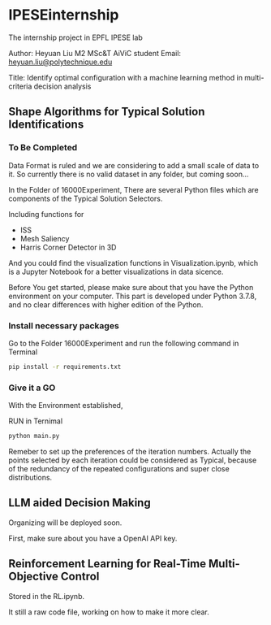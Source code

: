 # IPESEinternship

The internship project in EPFL IPESE lab

Author: Heyuan Liu M2 MSc&T AiViC student Email: heyuan.liu@polytechnique.edu 

Title: Identify optimal configuration with a machine learning method in multi-criteria decision analysis

## Shape Algorithms for Typical Solution Identifications
### To Be Completed
Data Format is ruled and we are considering to add a small scale of data to it. So currently there is no valid dataset in any folder, but coming soon...


In the Folder of 16000Experiment, There are several Python files which are components of the Typical Solution Selectors. 

Including functions for
  - ISS 
  - Mesh Saliency
  - Harris Corner Detector in 3D

And you could find the visualization functions in Visualization.ipynb, which is a Jupyter Notebook for a better visualizations in data sicence.

Before You get started, please make sure about that you have the Python environment on your computer. This part is developed under Python 3.7.8, and no clear differences with higher edition of the Python.

### Install necessary packages 
Go to the Folder 16000Experiment and run the following command in Terminal

```bash
pip install -r requirements.txt
```
### Give it a GO
With the Environment established, 

RUN in Ternimal
```bash
python main.py
```

Remeber to set up the preferences of the iteration numbers. Actually the points selected by each iteration could be considered as Typical, because of the redundancy of the repeated configurations and super close distributions.

## LLM aided Decision Making

Organizing will be deployed soon.

First, make sure about you have a OpenAI API key.


## Reinforcement Learning for Real-Time Multi-Objective Control

Stored in the RL.ipynb.

It still a raw code file, working on how to make it more clear.
